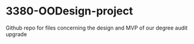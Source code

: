 # 3380-OODesign-project
Github repo for files concerning the design and MVP of our degree audit upgrade
